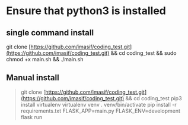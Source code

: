 # Ensure that python3 is installed

## single command install
git clone [https://github.com/imasif/coding_test.git](https://github.com/imasif/coding_test.git) && cd coding_test && sudo chmod +x main.sh && ./main.sh

## Manual install

> git clone [https://github.com/imasif/coding_test.git](https://github.com/imasif/coding_test.git) && cd coding_test
> pip3 install virtualenv
> virtualenv venv
> . venv/bin/activate
> pip install -r requirements.txt
> FLASK_APP=main.py FLASK_ENV=development flask run